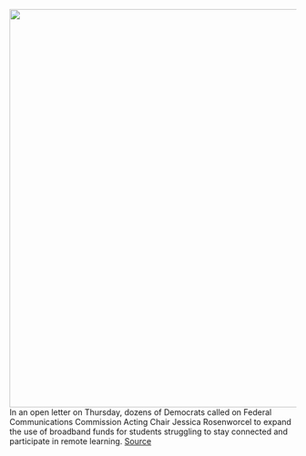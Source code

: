<img src='https://cdn.vox-cdn.com/thumbor/9lNGzrzGyJj128XUP6pRq8vdCA0=/0x0:3000x2000/1200x800/filters:focal(1260x760:1740x1240)/cdn.vox-cdn.com/uploads/chorus_image/image/68769548/acastro_170711_1777_0005.0.jpg' width='700px' /><br/>
In an open letter on Thursday, dozens of Democrats called on Federal Communications Commission Acting Chair Jessica Rosenworcel to expand the use of broadband funds for students struggling to stay connected and participate in remote learning.
<a href='https://www.theverge.com/2021/2/4/22266568/markey-erate-jessica-rosenworcel-fcc-connectivity-broadband-remote-learning'> Source <a/>